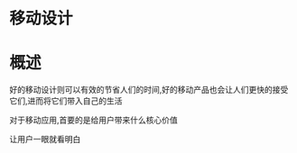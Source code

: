 # 移动设计


# 概述

好的移动设计则可以有效的节省人们的时间,好的移动产品也会让人们更快的接受它们,进而将它们带入自己的生活

对于移动应用,首要的是给用户带来什么核心价值

让用户一眼就看明白

